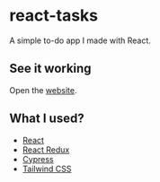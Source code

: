 # react-tasks

A simple to-do app I made with React.

## See it working

Open the [website](https://xenodochial-sinoussi-55ac44.netlify.app/).

## What I used?

-   [React](https://reactjs.org/)
-   [React Redux](https://react-redux.js.org/)
-   [Cypress](https://www.cypress.io/)
-   [Tailwind CSS](https://tailwindcss.com/)
